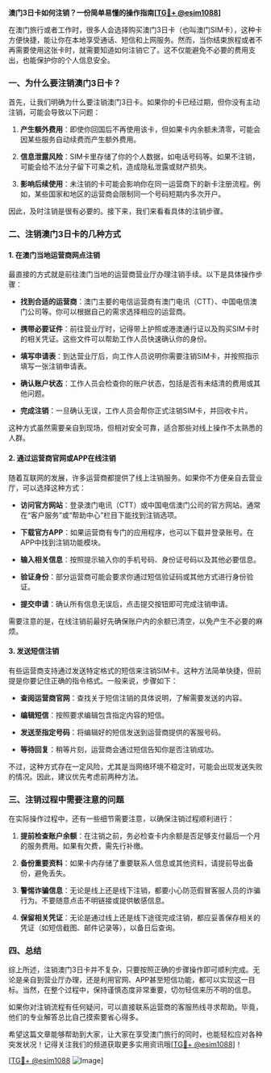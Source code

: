 **澳门3日卡如何注销？一份简单易懂的操作指南[[TG💪+ @esim1088](https://t.me/s/esim1088)]**

在澳门旅行或者工作时，很多人会选择购买澳门3日卡（也叫澳门SIM卡），这种卡方便快捷，能让你在本地享受通话、短信和上网服务。然而，当你结束旅程或者不再需要使用这张卡时，就需要知道如何注销它了。这不仅能避免不必要的费用支出，也能保护你的个人信息安全。

### 一、为什么要注销澳门3日卡？

首先，让我们明确为什么要注销澳门3日卡。如果你的卡已经过期，但你没有主动注销，可能会导致以下问题：

1. **产生额外费用**：即使你回国后不再使用该卡，但如果卡内余额未清零，可能会因某些服务自动续费而产生额外费用。
   
2. **信息泄露风险**：SIM卡里存储了你的个人数据，如电话号码等。如果不注销，可能会给不法分子留下可乘之机，造成隐私泄露或财产损失。

3. **影响后续使用**：未注销的卡可能会影响你在同一运营商下的新卡注册流程。例如，某些国家和地区的运营商会限制同一个号码短期内多次开户。

因此，及时注销是很有必要的。接下来，我们来看看具体的注销步骤。

### 二、注销澳门3日卡的几种方式

#### 1. 在澳门当地运营商网点注销

最直接的方式就是前往澳门当地的运营商营业厅办理注销手续。以下是具体操作步骤：

- **找到合适的运营商**：澳门主要的电信运营商有澳门电讯（CTT）、中国电信澳门公司等。你可以根据自己的需求选择相应的运营商。
  
- **携带必要证件**：前往营业厅时，记得带上护照或港澳通行证以及购买SIM卡时的相关凭证。这些文件可以帮助工作人员快速确认你的身份。

- **填写申请表**：到达营业厅后，向工作人员说明你需要注销SIM卡，并按照指示填写一张注销申请表。

- **确认账户状态**：工作人员会检查你的账户状态，包括是否有未结清的费用或其他问题。

- **完成注销**：一旦确认无误，工作人员会帮你正式注销SIM卡，并回收卡片。

这种方式虽然需要亲自到现场，但相对安全可靠，适合那些对线上操作不太熟悉的人群。

#### 2. 通过运营商官网或APP在线注销

随着互联网的发展，许多运营商都提供了线上注销服务。如果你不方便亲自去营业厅，可以选择这种方式：

- **访问官方网站**：登录澳门电讯（CTT）或中国电信澳门公司的官方网站。通常在“客户服务”或“帮助中心”栏目下能找到注销选项。

- **下载官方APP**：如果运营商有专门的应用程序，也可以下载并登录账号。在APP中找到注销功能模块。

- **输入相关信息**：按照提示输入你的手机号码、身份证号码以及其他必要信息。

- **验证身份**：部分运营商可能会要求你通过短信验证码或其他方式进行身份验证。

- **提交申请**：确认所有信息无误后，点击提交按钮即可完成注销申请。

需要注意的是，在线注销前最好先确保账户内的余额已清空，以免产生不必要的麻烦。

#### 3. 发送短信注销

有些运营商支持通过发送特定格式的短信来注销SIM卡。这种方法简单快捷，但前提是你要记住正确的指令格式。一般来说，步骤如下：

- **查阅运营商官网**：查找关于短信注销的具体说明，了解需要发送的内容。

- **编辑短信**：按照要求编辑包含指定内容的短信。

- **发送至指定号码**：将编辑好的短信发送到运营商提供的客服号码。

- **等待回复**：稍等片刻，运营商会通过短信告知你是否注销成功。

不过，这种方式存在一定风险，尤其是当网络环境不稳定时，可能会出现发送失败的情况。因此，建议优先考虑前两种方法。

### 三、注销过程中需要注意的问题

在实际操作过程中，还有一些细节需要注意，以确保注销过程顺利进行：

1. **提前检查账户余额**：在注销之前，务必检查卡内余额是否足够支付最后一个月的服务费用。如果有欠费，需先行补缴。

2. **备份重要资料**：如果卡内存储了重要联系人信息或其他资料，请提前导出备份，避免丢失。

3. **警惕诈骗信息**：无论是线上还是线下注销，都要小心防范假冒客服人员的诈骗行为。不要随意点击不明链接或提供敏感信息。

4. **保留相关凭证**：无论是通过线上还是线下途径完成注销，都应妥善保存相关的凭证（如短信截图、邮件记录等），以备日后查询。

### 四、总结

综上所述，注销澳门3日卡并不复杂，只要按照正确的步骤操作即可顺利完成。无论是亲自到营业厅办理，还是利用官网、APP甚至短信功能，都可以实现这一目标。当然，在整个过程中，保持谨慎态度非常重要，切勿轻信来历不明的信息。

如果你对注销流程有任何疑问，可以直接联系运营商的客服热线寻求帮助。毕竟，他们的专业解答总比自己摸索要省心得多。

希望这篇文章能够帮助到大家，让大家在享受澳门旅行的同时，也能轻松应对各种突发状况！记得关注我们的频道获取更多实用资讯哦[[TG💪+ @esim1088](https://t.me/s/esim1088)]！

[[TG💪+ @esim1088](https://t.me/s/esim1088) ![Image](https://i.postimg.cc/4NQfJmqS/Snipaste-2025-05-13-00-14-12.png)]
